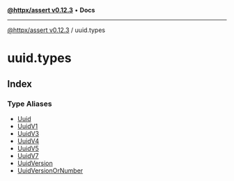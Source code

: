 [**@httpx/assert v0.12.3**](../README.md) • **Docs**

***

[@httpx/assert v0.12.3](../README.md) / uuid.types

# uuid.types

## Index

### Type Aliases

- [Uuid](type-aliases/Uuid.md)
- [UuidV1](type-aliases/UuidV1.md)
- [UuidV3](type-aliases/UuidV3.md)
- [UuidV4](type-aliases/UuidV4.md)
- [UuidV5](type-aliases/UuidV5.md)
- [UuidV7](type-aliases/UuidV7.md)
- [UuidVersion](type-aliases/UuidVersion.md)
- [UuidVersionOrNumber](type-aliases/UuidVersionOrNumber.md)
